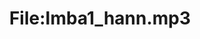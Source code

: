 ---
title: File:Imba1_hann.mp3
recording of: hann
reading speed: slow
speaker: Imba
license: CC0
---